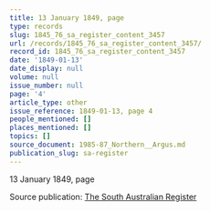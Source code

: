 ```yaml
---
title: 13 January 1849, page
type: records
slug: 1845_76_sa_register_content_3457
url: /records/1845_76_sa_register_content_3457/
record_id: 1845_76_sa_register_content_3457
date: '1849-01-13'
date_display: null
volume: null
issue_number: null
page: '4'
article_type: other
issue_reference: 1849-01-13, page 4
people_mentioned: []
places_mentioned: []
topics: []
source_document: 1985-87_Northern__Argus.md
publication_slug: sa-register
---
```


13 January 1849, page

Source publication: [The South Australian Register](/publications/sa-register/)
